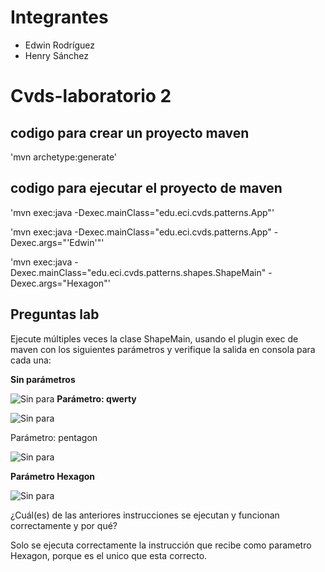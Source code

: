 # Integrantes
 - Edwin Rodríguez
 - Henry Sánchez

# Cvds-laboratorio 2
## codigo para crear un proyecto maven
'mvn archetype:generate'

## codigo para ejecutar el proyecto de maven

'mvn exec:java -Dexec.mainClass="edu.eci.cvds.patterns.App"'

'mvn exec:java -Dexec.mainClass="edu.eci.cvds.patterns.App" -Dexec.args="'Edwin'"'

'mvn exec:java -Dexec.mainClass="edu.eci.cvds.patterns.shapes.ShapeMain" -Dexec.args="Hexagon"'
## Preguntas lab

Ejecute múltiples veces la clase ShapeMain, usando el plugin exec de maven con los siguientes parámetros y verifique la salida en consola para cada una:

 **Sin parámetros**

![Sin para](https://i.ibb.co/TLjdMbW/sinPara.jpg)
**Parámetro: qwerty**

![Sin para](https://i.ibb.co/MC101FJ/QWERTY.jpg)

 Parámetro: pentagon

![Sin para](https://i.ibb.co/kQ95bb3/Pentagon.jpg)

**Parámetro Hexagon**

![Sin para](https://i.ibb.co/5rrhcXR/Captura.jpg)

¿Cuál(es) de las anteriores instrucciones se ejecutan y funcionan correctamente y por qué?

Solo se ejecuta correctamente la instrucción que recibe como parametro Hexagon, porque es el unico que esta correcto.
